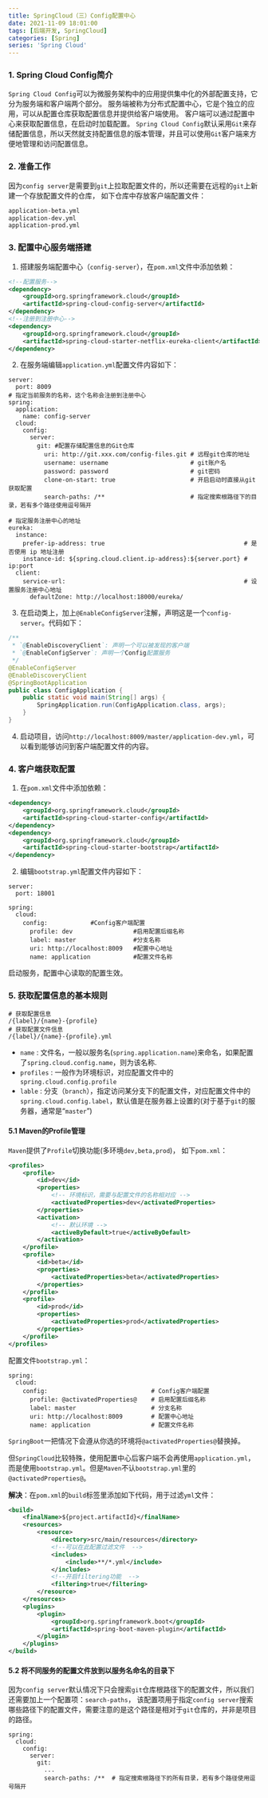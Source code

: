 ```yaml
---
title: SpringCloud（三）Config配置中心
date: 2021-11-09 18:01:00
tags: [后端开发, SpringCloud]
categories: [Spring]
series: 'Spring Cloud'
---
```


### 1. Spring Cloud Config简介
`Spring Cloud Config`可以为微服务架构中的应用提供集中化的外部配置支持，它分为服务端和客户端两个部分。
服务端被称为分布式配置中心，它是个独立的应用，可以从配置仓库获取配置信息并提供给客户端使用。
客户端可以通过配置中心来获取配置信息，在启动时加载配置。
`Spring Cloud Config`默认采用`Git`来存储配置信息，所以天然就支持配置信息的版本管理，并且可以使用`Git`客户端来方便地管理和访问配置信息。


### 2. 准备工作
因为`config server`是需要到`git`上拉取配置文件的，所以还需要在远程的`git`上新建一个存放配置文件的仓库，
如下仓库中存放客户端配置文件：

``` bash
application-beta.yml
application-dev.yml
application-prod.yml
```


### 3. 配置中心服务端搭建
1. 搭建服务端配置中心（`config-server`），在`pom.xml`文件中添加依赖：

``` xml
<!--配置服务-->
<dependency>
    <groupId>org.springframework.cloud</groupId>
    <artifactId>spring-cloud-config-server</artifactId>
</dependency>
<!--注册到注册中心-->
<dependency>
    <groupId>org.springframework.cloud</groupId>
    <artifactId>spring-cloud-starter-netflix-eureka-client</artifactId>
</dependency>
```

2. 在服务端编辑`application.yml`配置文件内容如下：

``` ymal
server:
  port: 8009
# 指定当前服务的名称，这个名称会注册到注册中心
spring:
  application:
    name: config-server
  cloud:
    config:
      server:
        git: #配置存储配置信息的Git仓库
          uri: http://git.xxx.com/config-files.git # 远程git仓库的地址
          username: username                       # git账户名
          password: password                       # git密码
          clone-on-start: true                     # 开启启动时直接从git获取配置
          search-paths: /**                        # 指定搜索根路径下的目录，若有多个路径使用逗号隔开

# 指定服务注册中心的地址
eureka:
  instance:
    prefer-ip-address: true                                       # 是否使用 ip 地址注册
    instance-id: ${spring.cloud.client.ip-address}:${server.port} # ip:port
  client:
    service-url:                                                  # 设置服务注册中心地址
      defaultZone: http://localhost:18000/eureka/
```

3. 在启动类上，加上`@EnableConfigServer`注解，声明这是一个`config-server`。代码如下：

``` java
/**
 * `@EnableDiscoveryClient`: 声明一个可以被发现的客户端
 * `@EnableConfigServer`: 声明一个Config配置服务
 */
@EnableConfigServer
@EnableDiscoveryClient
@SpringBootApplication
public class ConfigApplication {
    public static void main(String[] args) {
        SpringApplication.run(ConfigApplication.class, args);
    }
}
```

4. 启动项目，访问`http://localhost:8009/master/application-dev.yml`，可以看到能够访问到客户端配置文件的内容。


### 4. 客户端获取配置
1. 在`pom.xml`文件中添加依赖：

``` xml
<dependency>
    <groupId>org.springframework.cloud</groupId>
    <artifactId>spring-cloud-starter-config</artifactId>
</dependency>
<dependency>
    <groupId>org.springframework.cloud</groupId>
    <artifactId>spring-cloud-starter-bootstrap</artifactId>
</dependency>
```

2. 编辑`bootstrap.yml`配置文件内容如下：

``` ymal
server:
  port: 18001

spring:
  cloud:
    config:            #Config客户端配置
      profile: dev                 #启用配置后缀名称
      label: master                #分支名称
      uri: http://localhost:8009   #配置中心地址
      name: application            #配置文件名称
```

启动服务，配置中心读取的配置生效。


### 5. 获取配置信息的基本规则
```
# 获取配置信息
/{label}/{name}‐{profile}
# 获取配置文件信息
/{label}/{name}‐{profile}.yml
```

- `name` : 文件名，一般以服务名(`spring.application.name`)来命名，如果配置了`spring.cloud.config.name`，则为该名称.
- `profiles` : 一般作为环境标识，对应配置文件中的`spring.cloud.config.profile`
- `lable` : 分支（`branch`），指定访问某分支下的配置文件，对应配置文件中的`spring.cloud.config.label`，默认值是在服务器上设置的(对于基于`git`的服务器，通常是“`master`”)

#### 5.1 Maven的Profile管理
`Maven`提供了`Profile`切换功能(多环境`dev,beta,prod`)， 如下`pom.xml`：
``` xml
<profiles>
    <profile>
        <id>dev</id>
        <properties>
            <!-- 环境标识，需要与配置文件的名称相对应 -->
            <activatedProperties>dev</activatedProperties>
        </properties>
        <activation>
            <!-- 默认环境 -->
            <activeByDefault>true</activeByDefault>
        </activation>
    </profile>
    <profile>
        <id>beta</id>
        <properties>
            <activatedProperties>beta</activatedProperties>
        </properties>
    </profile>
    <profile>
        <id>prod</id>
        <properties>
            <activatedProperties>prod</activatedProperties>
        </properties>
    </profile>
</profiles>
```

配置文件`bootstrap.yml`：
``` ymal
spring:
  cloud:
    config:                             # Config客户端配置
      profile: @activatedProperties@    # 启用配置后缀名称
      label: master                     # 分支名称
      uri: http://localhost:8009        # 配置中心地址
      name: application                 # 配置文件名称
```

`SpringBoot`一把情况下会遵从你选的环境将`@activatedProperties@`替换掉。

但`SpringCloud`比较特殊，使用配置中心后客户端不会再使用`application.yml`，而是使用`bootstrap.yml`。但是`Maven`不认`bootstrap.yml`里的`@activatedProperties@`。

**解决**：在`pom.xml`的`build`标签里添加如下代码，用于过滤`yml`文件：
``` xml
<build>
    <finalName>${project.artifactId}</finalName>
    <resources>
        <resource>
            <directory>src/main/resources</directory>
            <!--可以在此配置过滤文件  -->
            <includes>
                <include>**/*.yml</include>
            </includes>
            <!--开启filtering功能  -->
            <filtering>true</filtering>
        </resource>
    </resources>
    <plugins>
        <plugin>
            <groupId>org.springframework.boot</groupId>
            <artifactId>spring-boot-maven-plugin</artifactId>
        </plugin>
    </plugins>
</build>
```

#### 5.2 将不同服务的配置文件放到以服务名命名的目录下
因为`config server`默认情况下只会搜索`git`仓库根路径下的配置文件，所以我们还需要加上一个配置项：`search-paths`，
该配置项用于指定`config server`搜索哪些路径下的配置文件，需要注意的是这个路径是相对于`git`仓库的，并非是项目的路径。
```
spring:
  cloud:
    config:
      server:
        git:
          ...
          search-paths: /**  # 指定搜索根路径下的所有目录，若有多个路径使用逗号隔开
```
